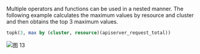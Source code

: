 Multiple operators and functions can be used in a nested manner. The following example calculates the maximum values by resource and cluster and then obtains the top 3 maximum values.

```SQL
topk(3, max by (cluster, resource)(apiserver_request_total))
```

![图 13](/img/src/en/metrics/index/ad5f306026cf97974e12377a7c6c9a2b00aa5c650db0432ee6af4346f57af899.png)

